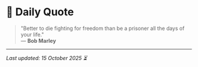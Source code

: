 # 📜 Daily Quote

> "Better to die fighting for freedom than be a prisoner all the days of your life."  
> — **Bob Marley**

---

_Last updated: 15 October 2025 ⏳_
